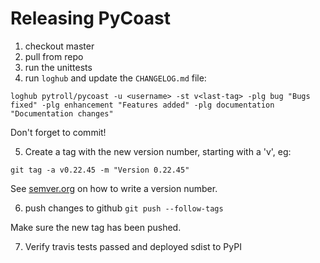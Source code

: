 # Releasing PyCoast

1. checkout master
2. pull from repo
3. run the unittests
4. run `loghub` and update the `CHANGELOG.md` file:

```
loghub pytroll/pycoast -u <username> -st v<last-tag> -plg bug "Bugs fixed" -plg enhancement "Features added" -plg documentation "Documentation changes"
```

Don't forget to commit!

5. Create a tag with the new version number, starting with a 'v', eg:

```
git tag -a v0.22.45 -m "Version 0.22.45"
```

See [semver.org](http://semver.org/) on how to write a version number.



6. push changes to github `git push --follow-tags`

Make sure the new tag has been pushed.

7. Verify travis tests passed and deployed sdist to PyPI
